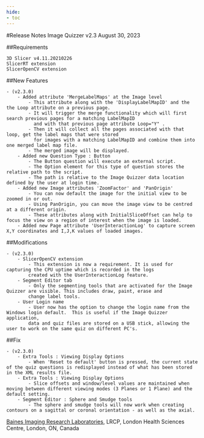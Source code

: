 ```yaml
---
hide:
- toc
---
```

<!-- let javascript handle toc on left sidebar -->

#Release Notes
	Image Quizzer v2.3
	August 30, 2023
	

##Requirements

	3D Slicer v4.11.20210226
	SlicerRT extension
	SlicerOpenCV extension
	
##New Features

	- (v2.3.0) 
		- Added attribute 'MergeLabelMaps' at the Image level
			- This attribute along with the 'DisplayLabelMapID' and the the Loop attribute on a previous page.
			- It will trigger the merge functionality which will first search previous pages for a matching LabelMapID
			  and with that previous page attribute Loop="Y" .
			- Then it will collect all the pages associated with that loop, get the label maps that were stored
			  for images with a matching LabelMapID and combine them into one merged label map file.
			- The merged image will be displayed.
		- Added new Question Type : Button
			- The Button question will execute an external script.
			- The Option element for this type of question stores the relative path to the script.
			- The path is relative to the Image Quizzer data location defined by the user at login time.
		- Added new Image attributes 'ZoomFactor' and 'PanOrigin'
			- You can now default the image for the initial view to be zoomed in or out.
			- Using PanOrigin, you can move the image view to be centred at a different origin.
			- These attributes along with InitialSliceOffset can help to focus the view on a region of interest when the image is loaded.
		- Added new Page attribute 'UserInteractionLog' to capture screen X,Y coordinates and I,J,K values of loaded images.



##Modifications

	- (v2.3.0)
		- SlicerOpenCV extension
			- This extension is now a requirement. It is used for capturing the CPU uptime which is recorded in the logs
			created with the UserInteractionLog feature.
		- Segment Editor tab
			- Only the segmenting tools that are activated for the Image Quizzer are visible. This includes draw, paint, erase and 
			change label tools.
		- User Login name
			- User now has the option to change the login name from the Windows login default.  This is useful if the Image Quizzer application,
			data and quiz files are stored on a USB stick, allowing the user to work on the same quiz on different PC's.

##Fix

	- (v2.3.0)
		- Extra Tools : Viewing Display Options
			- When 'Reset to default' button is pressed, the current state of the quiz questions is redisplayed instead of what has been stored in the XML results file.
		- Extra Tools : Viewing Display Options
			- Slice offsets and window/level values are maintained when moving between different viewing modes (3 Planes or 1 Plane) and the default setting.
		- Segment Editor : Sphere and Smudge tools
			- The sphere and smudge tools will now work when creating contours on a sagittal or coronal orientation - as well as the axial.
		
		  
[Baines Imaging Research Laboratories](https://bainesimaging.com), LRCP, London Health Sciences Centre, London, ON, Canada
